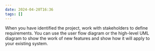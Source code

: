 ```yaml
---
date: 2024-04-20T16:36
tags: []
---
```

When you have identified the project, work with stakeholders to define requirements.
You can use the user flow diagram or the high-level UML diagram to show the work of new features and show how it will apply to your existing system.